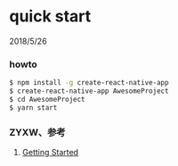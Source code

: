 # quick start
2018/5/26



### howto

```bash
$ npm install -g create-react-native-app
$ create-react-native-app AwesomeProject
$ cd AwesomeProject
$ yarn start

```


### ZYXW、参考
1. [Getting Started](https://facebook.github.io/react-native/docs/getting-started.html)
